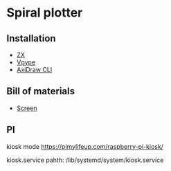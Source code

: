 # Spiral plotter

## Installation

- [ZX](https://google.github.io/zx/)
- [Vpype](https://vpype.readthedocs.io/en/latest/)
- [AxiDraw CLI](https://axidraw.com/doc/cli_api/#installation)

## Bill of materials

- [Screen](https://www.waveshare.com/10.1inch-hdmi-lcd-b-with-case.htm)

## PI

kiosk mode <https://pimylifeup.com/raspberry-pi-kiosk/>

kiosk.service pahth: /lib/systemd/system/kiosk.service
